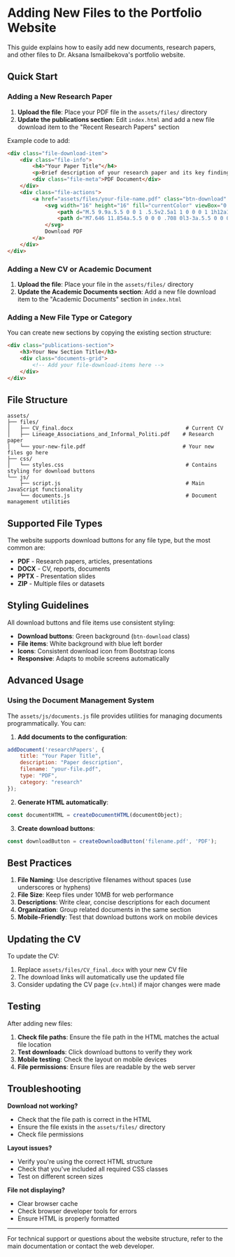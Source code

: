 # Adding New Files to the Portfolio Website

This guide explains how to easily add new documents, research papers, and other files to Dr. Aksana Ismailbekova's portfolio website.

## Quick Start

### Adding a New Research Paper

1. **Upload the file**: Place your PDF file in the `assets/files/` directory
2. **Update the publications section**: Edit `index.html` and add a new file download item to the "Recent Research Papers" section

Example code to add:
```html
<div class="file-download-item">
    <div class="file-info">
        <h4>"Your Paper Title"</h4>
        <p>Brief description of your research paper and its key findings.</p>
        <div class="file-meta">PDF Document</div>
    </div>
    <div class="file-actions">
        <a href="assets/files/your-file-name.pdf" class="btn-download" download>
            <svg width="16" height="16" fill="currentColor" viewBox="0 0 16 16">
                <path d="M.5 9.9a.5.5 0 0 1 .5.5v2.5a1 1 0 0 0 1 1h12a1 1 0 0 0 1-1v-2.5a.5.5 0 0 1 1 0v2.5a2 2 0 0 1-2 2H2a2 2 0 0 1-2-2v-2.5a.5.5 0 0 1 .5-.5z"/>
                <path d="M7.646 11.854a.5.5 0 0 0 .708 0l3-3a.5.5 0 0 0-.708-.708L8.5 10.293V1.5a.5.5 0 0 0-1 0v8.793L5.354 8.146a.5.5 0 1 0-.708.708l3 3z"/>
            </svg>
            Download PDF
        </a>
    </div>
</div>
```

### Adding a New CV or Academic Document

1. **Upload the file**: Place your file in the `assets/files/` directory
2. **Update the Academic Documents section**: Add a new file download item to the "Academic Documents" section in `index.html`

### Adding a New File Type or Category

You can create new sections by copying the existing section structure:

```html
<div class="publications-section">
    <h3>Your New Section Title</h3>
    <div class="documents-grid">
        <!-- Add your file-download-items here -->
    </div>
</div>
```

## File Structure

```
assets/
├── files/
│   ├── CV_final.docx                                    # Current CV
│   ├── Lineage_Associations_and_Informal_Politi.pdf    # Research paper
│   └── your-new-file.pdf                               # Your new files go here
├── css/
│   └── styles.css                                       # Contains styling for download buttons
└── js/
    ├── script.js                                        # Main JavaScript functionality
    └── documents.js                                     # Document management utilities
```

## Supported File Types

The website supports download buttons for any file type, but the most common are:
- **PDF** - Research papers, articles, presentations
- **DOCX** - CV, reports, documents  
- **PPTX** - Presentation slides
- **ZIP** - Multiple files or datasets

## Styling Guidelines

All download buttons and file items use consistent styling:
- **Download buttons**: Green background (`btn-download` class)
- **File items**: White background with blue left border
- **Icons**: Consistent download icon from Bootstrap Icons
- **Responsive**: Adapts to mobile screens automatically

## Advanced Usage

### Using the Document Management System

The `assets/js/documents.js` file provides utilities for managing documents programmatically. You can:

1. **Add documents to the configuration**:
```javascript
addDocument('researchPapers', {
    title: "Your Paper Title",
    description: "Paper description",
    filename: "your-file.pdf",
    type: "PDF",
    category: "research"
});
```

2. **Generate HTML automatically**:
```javascript
const documentHTML = createDocumentHTML(documentObject);
```

3. **Create download buttons**:
```javascript
const downloadButton = createDownloadButton('filename.pdf', 'PDF');
```

## Best Practices

1. **File Naming**: Use descriptive filenames without spaces (use underscores or hyphens)
2. **File Size**: Keep files under 10MB for web performance
3. **Descriptions**: Write clear, concise descriptions for each document
4. **Organization**: Group related documents in the same section
5. **Mobile-Friendly**: Test that download buttons work on mobile devices

## Updating the CV

To update the CV:
1. Replace `assets/files/CV_final.docx` with your new CV file
2. The download links will automatically use the updated file
3. Consider updating the CV page (`cv.html`) if major changes were made

## Testing

After adding new files:
1. **Check file paths**: Ensure the file path in the HTML matches the actual file location
2. **Test downloads**: Click download buttons to verify they work
3. **Mobile testing**: Check the layout on mobile devices
4. **File permissions**: Ensure files are readable by the web server

## Troubleshooting

**Download not working?**
- Check that the file path is correct in the HTML
- Ensure the file exists in the `assets/files/` directory
- Check file permissions

**Layout issues?**
- Verify you're using the correct HTML structure
- Check that you've included all required CSS classes
- Test on different screen sizes

**File not displaying?**
- Clear browser cache
- Check browser developer tools for errors
- Ensure HTML is properly formatted

---

For technical support or questions about the website structure, refer to the main documentation or contact the web developer.
